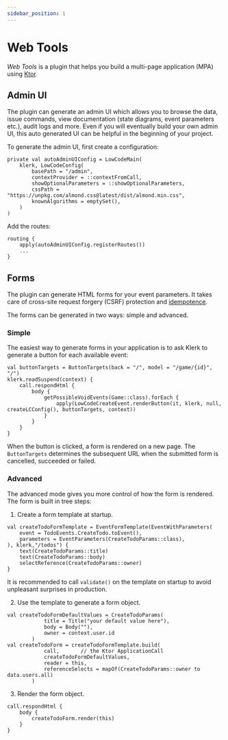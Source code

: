 ```yaml
---
sidebar_position: 1
---
```


# Web Tools

_Web Tools_ is a plugin that helps you build a multi-page application (MPA) using [Ktor](https://ktor.io/).

## Admin UI

The plugin can generate an admin UI which allows you to browse the data, issue commands,
view documentation (state diagrams, event parameters etc.), audit logs and more. Even if you will eventually 
build your own admin UI, this auto generated UI can be helpful in the beginning of your project.  

To generate the admin UI, first create a configuration:

```
private val autoAdminUIConfig = LowCodeMain(
    klerk, LowCodeConfig(
        basePath = "/admin",
        contextProvider = ::contextFromCall,
        showOptionalParameters = ::showOptionalParameters,
        cssPath = "https://unpkg.com/almond.css@latest/dist/almond.min.css",
        knownAlgorithms = emptySet(),
    )
)
```

Add the routes:
```
routing {
    apply(autoAdminUIConfig.registerRoutes())
    ...
}
```

## Forms

The plugin can generate HTML forms for your event parameters. It takes care of
cross-site request forgery (CSRF) protection and [idempotence](/docs/usage/commands#idempotence).

The forms can be generated in two ways: simple and advanced.

### Simple

The easiest way to generate forms in your application is to ask Klerk to generate 
a button for each available event:

```
val buttonTargets = ButtonTargets(back = "/", model = "/game/{id}", "/")
klerk.readSuspend(context) {
    call.respondHtml {
        body {
            getPossibleVoidEvents(Game::class).forEach {
                apply(LowCodeCreateEvent.renderButton(it, klerk, null, createLCConfig(), buttonTargets, context))
            }
        }
    }
}
```
When the button is clicked, a form is rendered on a new page. The `ButtonTargets` determines the subsequent URL when the
submitted form is cancelled, succeeded or failed.

### Advanced

The advanced mode gives you more control of how the form is rendered. The form is built in tree steps:

1. Create a form template at startup.

```
val createTodoFormTemplate = EventFormTemplate(EventWithParameters(
    event = TodoEvents.CreateTodo.toEvent(),
    parameters = EventParameters(CreateTodoParams::class),
), klerk,"/todos") {
    text(CreateTodoParams::title)
    text(CreateTodoParams::body)
    selectReference(CreateTodoParams::owner)
}
```
It is recommended to call `validate()` on the template on startup to avoid unpleasant surprises in production.

2. Use the template to generate a form object.

```
val createTodoFormDefaultValues = CreateTodoParams(
            title = Title("your default value here"),
            body = Body(""),
            owner = context.user.id
        )
val createTodoForm = createTodoFormTemplate.build(
            call,       // the Ktor ApplicationCall
            createTodoFormDefaultValues,
            reader = this,
            referenceSelects = mapOf(CreateTodoParams::owner to data.users.all)
        )
```

3. Render the form object.
```
call.respondHtml {
    body {
        createTodoForm.render(this)
    }
}
```


